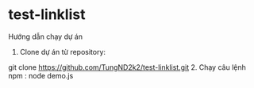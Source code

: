 # test-linklist

Hướng dẫn chạy dự án
1. Clone dự án từ repository:

git clone https://github.com/TungND2k2/test-linklist.git
2. Chạy câu lệnh npm : node demo.js

